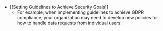 - [[Setting Guidelines to Achieve Security Goals]]
	- For example, when implementing guidelines to achieve GDPR compliance, your organization may need to develop new policies for how to handle data requests from individual users.